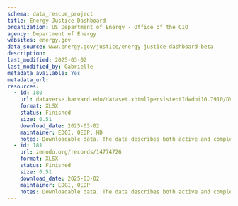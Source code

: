 ```yaml
---
schema: data_rescue_project 
title: Energy Justice Dashboard
organization: US Department of Energy - Office of the CIO
agency: Department of Energy
websites: energy.gov
data_source: www.energy.gov/justice/energy-justice-dashboard-beta
description: 
last_modified: 2025-03-02
last_modified_by: Gabrielle
metadata_available: Yes
metadata_url: 
resources:
  - id: 180
    url: dataverse.harvard.edu/dataset.xhtml?persistentId=doi10.7910/DVN/MWAKOZ
    format: XLSX
    status: Finished
    size: 0.51
    download_date: 2025-03-02
    maintainer: EDGI, OEDP, HD
    notes: Downloadable data. The data describes both active and completed contracts with US primary places of performance that were awarded as early as FY19. This data is subject to change and is for general informational purposes only.
  - id: 181
    url: zenodo.org/records/14774726
    format: XLSX
    status: Finished
    size: 0.51
    download_date: 2025-03-02
    maintainer: EDGI, OEDP
    notes: Downloadable data. The data describes both active and completed contracts with US primary places of performance that were awarded as early as FY19. This data is subject to change and is for general informational purposes only.
---
```

